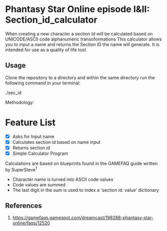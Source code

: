 # Phantasy Star Online episode I&II: Section_id_calculator

When creating a new character a section Id will be calculated based on UNICODE/ASCII code alphanumeric transoformations
This calculator allows you to input a name and returns the Section ID the name will generate. 
It is intended for use as a quality of life tool.

## Usage
Clone the repository to a directory and within the same directory run the following command in your terminal:

./sec_id

Methodology:
# Feature List

- [x]  Asks for Input name
- [x]  Calculates section id based on name input
- [x]  Returns section id
- [x]  Simple Calculator Program

Calculations are based on blueprints found in the GAMEFAQ guide written by SuperSteve<sup>1</sup>

- Character name is turned into ASCII code values
- Code values are summed
- The last digit in the sum is used to index a 'section id: value' dictionary

## References
1. https://gamefaqs.gamespot.com/dreamcast/198288-phantasy-star-online/faqs/12520

